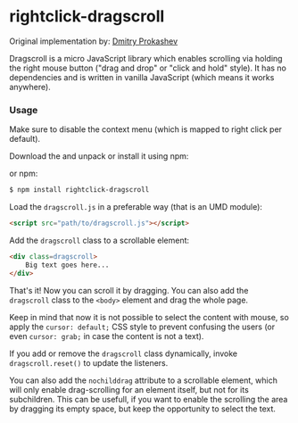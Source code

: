 rightclick-dragscroll
==========

Original implementation by: [Dmitry Prokashev](https://github.com/awersching/rightclick-dragscroll)

Dragscroll is a micro JavaScript library which
enables scrolling via holding the right mouse button ("drag and drop" or
"click and hold" style). It has no dependencies and
is written in vanilla JavaScript (which means it works anywhere).


### Usage

Make sure to disable the context menu (which is mapped to right click per default).


Download the and unpack or install it using npm:

or npm:

```sh
$ npm install rightclick-dragscroll
```

Load the `dragscroll.js` in a preferable way (that is an UMD module):

```html
<script src="path/to/dragscroll.js"></script>
```

Add the `dragscroll` class to a scrollable element:

```html
<div class=dragscroll>
    Big text goes here...
</div>
```

That's it! Now you can scroll it by dragging. You can also add the
`dragscroll` class to the `<body>` element and drag the whole page.

Keep in mind that now it is not possible to select the content with
mouse, so apply the `cursor: default;` CSS style to prevent confusing
the users (or even `cursor: grab;` in case the content is not a text).

If you add or remove the `dragscroll` class dynamically, invoke
`dragscroll.reset()` to update the listeners.

You can also add the `nochilddrag` attribute to a scrollable element,
which will only enable drag-scrolling for an element itself, but not
for its subchildren. This can be usefull, if you want to enable the
scrolling the area by dragging its empty space, but keep the
opportunity to select the text.
